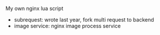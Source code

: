 My own nginx lua script

* subrequest: wrote last year, fork multi request to backend
* image service: nginx image process service
